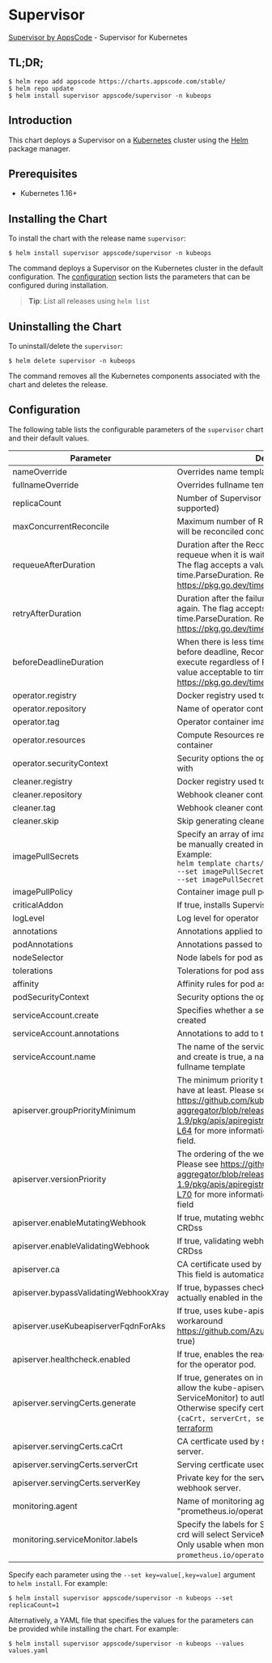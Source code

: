 # Supervisor

[Supervisor by AppsCode](https://github.com/kubeops/supervisor) - Supervisor for Kubernetes

## TL;DR;

```console
$ helm repo add appscode https://charts.appscode.com/stable/
$ helm repo update
$ helm install supervisor appscode/supervisor -n kubeops
```

## Introduction

This chart deploys a Supervisor on a [Kubernetes](http://kubernetes.io) cluster using the [Helm](https://helm.sh) package manager.

## Prerequisites

- Kubernetes 1.16+

## Installing the Chart

To install the chart with the release name `supervisor`:

```console
$ helm install supervisor appscode/supervisor -n kubeops
```

The command deploys a Supervisor on the Kubernetes cluster in the default configuration. The [configuration](#configuration) section lists the parameters that can be configured during installation.

> **Tip**: List all releases using `helm list`

## Uninstalling the Chart

To uninstall/delete the `supervisor`:

```console
$ helm delete supervisor -n kubeops
```

The command removes all the Kubernetes components associated with the chart and deletes the release.

## Configuration

The following table lists the configurable parameters of the `supervisor` chart and their default values.

|               Parameter               |                                                                                                                                                                         Description                                                                                                                                                                          |               Default               |
|---------------------------------------|--------------------------------------------------------------------------------------------------------------------------------------------------------------------------------------------------------------------------------------------------------------------------------------------------------------------------------------------------------------|-------------------------------------|
| nameOverride                          | Overrides name template                                                                                                                                                                                                                                                                                                                                      | `""`                                |
| fullnameOverride                      | Overrides fullname template                                                                                                                                                                                                                                                                                                                                  | `""`                                |
| replicaCount                          | Number of Supervisor replicas to create (only 1 is supported)                                                                                                                                                                                                                                                                                                | `1`                                 |
| maxConcurrentReconcile                | Maximum number of Recommendation object that will be reconciled concurrently                                                                                                                                                                                                                                                                                 | `5`                                 |
| requeueAfterDuration                  | Duration after the Recommendation object will be requeue when it is waiting for MaintenanceWindow. The flag accepts a value acceptable to time.ParseDuration. Ref: https://pkg.go.dev/time#ParseDuration                                                                                                                                                     | `1m`                                |
| retryAfterDuration                    | Duration after the failure events will be requeue again. The flag accepts a value acceptable to time.ParseDuration. Ref: https://pkg.go.dev/time#ParseDuration                                                                                                                                                                                               | `1m`                                |
| beforeDeadlineDuration                | When there is less time than `beforeDeadlineDuration` before deadline, Recommendations are free to execute regardless of Parallelism. The flag accepts a value acceptable to time.ParseDuration. Ref: https://pkg.go.dev/time#ParseDuration                                                                                                                  | `24h`                               |
| operator.registry                     | Docker registry used to pull operator image                                                                                                                                                                                                                                                                                                                  | `appscode`                          |
| operator.repository                   | Name of operator container image                                                                                                                                                                                                                                                                                                                             | `supervisor`                        |
| operator.tag                          | Operator container image tag                                                                                                                                                                                                                                                                                                                                 | `poc_linux_amd64`                   |
| operator.resources                    | Compute Resources required by the operator container                                                                                                                                                                                                                                                                                                         | `{}`                                |
| operator.securityContext              | Security options the operator container should run with                                                                                                                                                                                                                                                                                                      | `{}`                                |
| cleaner.registry                      | Docker registry used to pull Webhook cleaner image                                                                                                                                                                                                                                                                                                           | `appscode`                          |
| cleaner.repository                    | Webhook cleaner container image                                                                                                                                                                                                                                                                                                                              | `kubectl`                           |
| cleaner.tag                           | Webhook cleaner container image tag                                                                                                                                                                                                                                                                                                                          | `v1.22`                             |
| cleaner.skip                          | Skip generating cleaner YAML                                                                                                                                                                                                                                                                                                                                 | `false`                             |
| imagePullSecrets                      | Specify an array of imagePullSecrets. Secrets must be manually created in the namespace. <br> Example: <br> `helm template charts/supervisor \` <br> `--set imagePullSecrets[0].name=sec0 \` <br> `--set imagePullSecrets[1].name=sec1`                                                                                                                      | `[]`                                |
| imagePullPolicy                       | Container image pull policy                                                                                                                                                                                                                                                                                                                                  | `IfNotPresent`                      |
| criticalAddon                         | If true, installs Supervisor as critical addon                                                                                                                                                                                                                                                                                                               | `false`                             |
| logLevel                              | Log level for operator                                                                                                                                                                                                                                                                                                                                       | `3`                                 |
| annotations                           | Annotations applied to operator deployment                                                                                                                                                                                                                                                                                                                   | `{}`                                |
| podAnnotations                        | Annotations passed to operator pod(s).                                                                                                                                                                                                                                                                                                                       | `{}`                                |
| nodeSelector                          | Node labels for pod assignment                                                                                                                                                                                                                                                                                                                               | `{"beta.kubernetes.io/os":"linux"}` |
| tolerations                           | Tolerations for pod assignment                                                                                                                                                                                                                                                                                                                               | `[]`                                |
| affinity                              | Affinity rules for pod assignment                                                                                                                                                                                                                                                                                                                            | `{}`                                |
| podSecurityContext                    | Security options the operator pod should run with.                                                                                                                                                                                                                                                                                                           | `{"fsGroup":65535}`                 |
| serviceAccount.create                 | Specifies whether a service account should be created                                                                                                                                                                                                                                                                                                        | `true`                              |
| serviceAccount.annotations            | Annotations to add to the service account                                                                                                                                                                                                                                                                                                                    | `{}`                                |
| serviceAccount.name                   | The name of the service account to use. If not set and create is true, a name is generated using the fullname template                                                                                                                                                                                                                                       | ``                                  |
| apiserver.groupPriorityMinimum        | The minimum priority the webhook api group should have at least. Please see https://github.com/kubernetes/kube-aggregator/blob/release-1.9/pkg/apis/apiregistration/v1beta1/types.go#L58-L64 for more information on proper values of this field.                                                                                                            | `10000`                             |
| apiserver.versionPriority             | The ordering of the webhook api inside of the group. Please see https://github.com/kubernetes/kube-aggregator/blob/release-1.9/pkg/apis/apiregistration/v1beta1/types.go#L66-L70 for more information on proper values of this field                                                                                                                         | `15`                                |
| apiserver.enableMutatingWebhook       | If true, mutating webhook is configured for Grafana CRDss                                                                                                                                                                                                                                                                                                    | `false`                             |
| apiserver.enableValidatingWebhook     | If true, validating webhook is configured for Grafana CRDss                                                                                                                                                                                                                                                                                                  | `false`                             |
| apiserver.ca                          | CA certificate used by the Kubernetes api server. This field is automatically assigned by the operator.                                                                                                                                                                                                                                                      | `not-ca-cert`                       |
| apiserver.bypassValidatingWebhookXray | If true, bypasses checks that validating webhook is actually enabled in the Kubernetes cluster.                                                                                                                                                                                                                                                              | `false`                             |
| apiserver.useKubeapiserverFqdnForAks  | If true, uses kube-apiserver FQDN for AKS cluster to workaround https://github.com/Azure/AKS/issues/522 (default true)                                                                                                                                                                                                                                       | `true`                              |
| apiserver.healthcheck.enabled         | If true, enables the readiness and liveliness probes for the operator pod.                                                                                                                                                                                                                                                                                   | `false`                             |
| apiserver.servingCerts.generate       | If true, generates on install/upgrade the certs that allow the kube-apiserver (and potentially ServiceMonitor) to authenticate operators pods. Otherwise specify certs in `apiserver.servingCerts.{caCrt, serverCrt, serverKey}`. See also: [example terraform](https://github.com/searchlight/installer/blob/master/charts/supervisor/example-terraform.tf) | `true`                              |
| apiserver.servingCerts.caCrt          | CA certficate used by serving certificate of webhook server.                                                                                                                                                                                                                                                                                                 | `""`                                |
| apiserver.servingCerts.serverCrt      | Serving certficate used by webhook server.                                                                                                                                                                                                                                                                                                                   | `""`                                |
| apiserver.servingCerts.serverKey      | Private key for the serving certificate used by webhook server.                                                                                                                                                                                                                                                                                              | `""`                                |
| monitoring.agent                      | Name of monitoring agent (either "prometheus.io/operator" or "prometheus.io/builtin")                                                                                                                                                                                                                                                                        | `"none"`                            |
| monitoring.serviceMonitor.labels      | Specify the labels for ServiceMonitor. Prometheus crd will select ServiceMonitor using these labels. Only usable when monitoring agent is `prometheus.io/operator`.                                                                                                                                                                                          | `{}`                                |


Specify each parameter using the `--set key=value[,key=value]` argument to `helm install`. For example:

```console
$ helm install supervisor appscode/supervisor -n kubeops --set replicaCount=1
```

Alternatively, a YAML file that specifies the values for the parameters can be provided while
installing the chart. For example:

```console
$ helm install supervisor appscode/supervisor -n kubeops --values values.yaml
```
